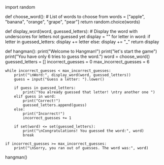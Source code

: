 import random

def choose_word():
    # List of words to choose from
    words = ["apple", "banana", "orange", "grape", "pear"]
    return random.choice(words)

def display_word(word, guessed_letters):
    # Display the word with underscores for letters not guessed yet
    display = ""
    for letter in word:
        if letter in guessed_letters:
            display += letter
        else:
            display += "_"
    return display

def hangman():
    print("Welcome to Hangman!")
    print("let's start the game")
    print("You have only 6 tries to guess the word.")
    word = choose_word()
    guessed_letters = []
    incorrect_guesses = 0
    max_incorrect_guesses = 6

    while incorrect_guesses < max_incorrect_guesses:
        print("\nWord:", display_word(word, guessed_letters))
        guess = input("Guess a letter: ").lower()

        if guess in guessed_letters:
            print("You already guessed that letter! \ntry another one ")
        elif guess in word:
            print("Correct!")
            guessed_letters.append(guess)
        else:
            print("Incorrect!")
            incorrect_guesses += 1

        if set(word) <= set(guessed_letters):
            print("\nCongratulations! You guessed the word:", word)
            break

    if incorrect_guesses >= max_incorrect_guesses:
        print("\nSorry, you ran out of guesses. The word was:", word)

hangman()
